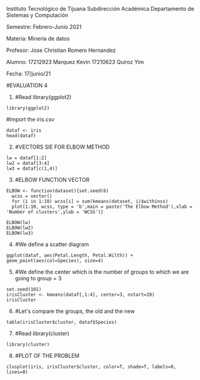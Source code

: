 
Instituto Tecnológico de Tijuana
Subdirección Académica Departamento de Sistemas y Computación

Semestre: Febrero-Junio 2021

Materia: Mineria de datos

Profesor: Jose Christian Romero Hernandez

Alumno: 17212923 Marquez Kevin
        17210623 Quiroz Yim 

Fecha: 17/junio/21

#EVALUATION 4 


1. #Read library(ggplot2)
~~~
library(ggplot2)
~~~
#Import the iris.csv
~~~
dataf <- iris
head(dataf)
~~~
2. #VECTORS SIE FOR ELBOW METHOD
~~~
lw = dataf[1:2]
lw2 = dataf[3:4]
lw3 = dataf[c(1,4)]
~~~
3. #ELBOW FUNCTION VECTOR
~~~
ELBOW <- function(dataset){set.seed(6)
  wcss = vector()
  for (i in 1:10) wcss[i] = sum(kmeans(dataset, i)$withinss)
  plot(1:10, wcss, type = 'b',main = paste('The Elbow Method'),xlab = 'Number of clusters',ylab = 'WCSS')}

ELBOW(lw)
ELBOW(lw2)
ELBOW(lw3)
~~~
 
4. #We define a scatter diagram
~~~
ggplot(dataf, aes(Petal.Length, Petal.Wilth)) + geom_point(aes(col=Species), size=4)
~~~
5. #We define the center which is the number of groups to which we are going to group = 3
~~~
set.seed(101)
irisCluster <- kmeans(dataf[,1:4], center=3, nstart=20)
irisCluster
~~~
6. #Let's compare the groups, the old and the new
~~~
table(irisCluster$cluster, dataf$Species)
~~~
7. #Read library(cluster)
~~~
library(cluster)
~~~
8. #PLOT OF THE PROBLEM
~~~
clusplot(iris, irisCluster$cluster, color=T, shade=T, labels=0, lines=0)
~~~